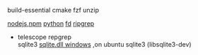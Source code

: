 build-essential cmake fzf unzip

[nodejs,npm](https://nodejs.org/en/)
[python](https://www.python.org/downloads/)
[fd](https://github.com/sharkdp/fd)
[ripgrep](https://github.com/BurntSushi/ripgrep)

- telescope
repgrep  
sqlite3 [sqlite.dll windows](https://www.sqlite.org/download.html) ,on ubuntu sqlite3 (libsqlite3-dev)  
